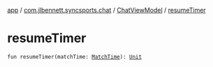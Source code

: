 [app](../../index.md) / [com.jlbennett.syncsports.chat](../index.md) / [ChatViewModel](index.md) / [resumeTimer](./resume-timer.md)

# resumeTimer

`fun resumeTimer(matchTime: `[`MatchTime`](../../com.jlbennett.syncsports.util/-match-time/index.md)`): `[`Unit`](https://kotlinlang.org/api/latest/jvm/stdlib/kotlin/-unit/index.html)